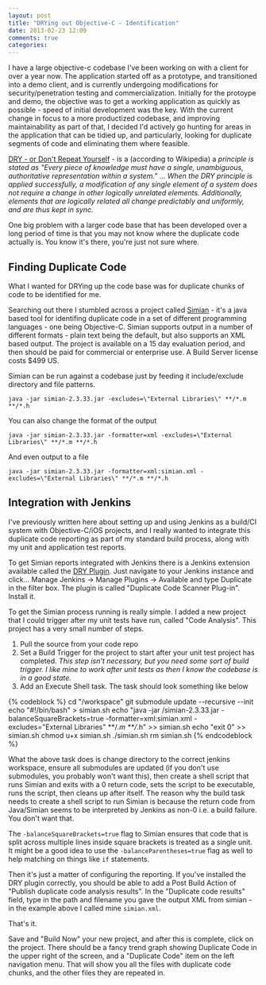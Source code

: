 ```yaml
---
layout: post
title: "DRYing out Objective-C - Identification"
date: 2013-02-23 12:09
comments: true
categories:
---
```

I have a large objective-c codebase I've been working on with a client for over a year now. The application started off as a prototype, and transitioned into a demo client, and is currently undergoing modifications for security/penetration testing and commercialization. Initially for the protoype and demo, the objective was to get a working application as quickly as possible - speed of initial development was the key. With the current change in focus to a more productized codebase, and improving maintainability as part of that, I decided I'd actively go hunting for areas in the application that can be tidied up, and particularly, looking for duplicate segments of code and eliminating them where feasible.

[DRY - or Don't Repeat Yourself](http://en.wikipedia.org/wiki/Don't_repeat_yourself) - is a (according to Wikipedia) a _principle is stated as "Every piece of knowledge must have a single, unambiguous, authoritative representation within a system."_ ... _When the DRY principle is applied successfully, a modification of any single element of a system does not require a change in other logically unrelated elements. Additionally, elements that are logically related all change predictably and uniformly, and are thus kept in sync._

One big problem with a larger code base that has been developed over a long period of time is that you may not know where the duplicate code actually is. You know it's there, you're just not sure where.

Finding Duplicate Code
----------------------

What I wanted for DRYing up the code base was for duplicate chunks of code to be identified for me.

Searching out there I stumbled across a project called [Simian](http://www.harukizaemon.com/simian/) - it's a java based tool for identifing duplicate code in a set of different programming languages - one being Objective-C. Simian supports output in a number of different formats - plain text being the default, but also supports an XML based output. The project is available on a 15 day evaluation period, and then should be paid for commercial or enterprise use. A Build Server license costs $499 US.

Simian can be run against a codebase just by feeding it include/exclude directory and file patterns.

    java -jar simian-2.3.33.jar -excludes=\"External Libraries\" **/*.m **/*.h

You can also change the format of the output

    java -jar simian-2.3.33.jar -formatter=xml -excludes=\"External Libraries\" **/*.m **/*.h

And even output to a file

    java -jar simian-2.3.33.jar -formatter=xml:simian.xml -excludes=\"External Libraries\" **/*.m **/*.h

Integration with Jenkins
------------------------

I've previously written here about setting up and using Jenkins as a build/CI system with Objective-C/iOS projects, and I really wanted to integrate this duplicate code reporting as part of my standard build process, along with my unit and application test reports.

To get Simian reports integrated with Jenkins there is a Jenkins extension available called the [DRY Plugin](https://wiki.jenkins-ci.org/display/JENKINS/DRY+Plugin). Just navigate to your Jenkins instance and click... Manage Jenkins -> Manage Plugins -> Available and type Duplicate in the filter box. The plugin is called "Duplicate Code Scanner Plug-in". Install it.

To get the Simian process running is really simple. I added a new project that I could trigger after my unit tests have run, called "Code Analysis". This project has a very small number of steps.

1. Pull the source from your code repo
2. Set a Build Trigger for the project to start after your unit test project has completed. _This step isn't necessary, but you need some sort of build trigger. I like mine to work after unit tests as then I know the codebase is in a good state._
3. Add an Execute Shell task. The task should look something like below

{% codeblock %}
cd "<Path to your Jenkins project>/workspace"
git submodule update --recursive --init
echo "#!/bin/bash" > simian.sh
echo "java -jar <Path to your simiar jar>/simian-2.3.33.jar -balanceSquareBrackets=true -formatter=xml:simian.xml -excludes=\"External Libraries\" **/*.m **/*.h" >> simian.sh
echo "exit 0" >> simian.sh
chmod u+x simian.sh
./simian.sh
rm simian.sh
{% endcodeblock %}

What the above task does is change directory to the correct jenkins workspace, ensure all submodules are updated (if you don't use submodules, you probably won't want this), then create a shell script that runs Simian and exits with a 0 return code, sets the script to be executable, runs the script, then cleans up after itself. The reason why the build task needs to create a shell script to run Simian is because the return code from Java/Simian seems to be interpreted by Jenkins as non-0 i.e. a build failure. You don't want that.

The `-balanceSquareBrackets=true` flag to Simian ensures that code that is split across multiple lines inside square brackets is treated as a single unit. It might be a good idea to use the `-balanceParentheses=true` flag as well to help matching on things like `if` statements.

Then it's just a matter of configuring the reporting. If you've installed the DRY plugin correctly, you should be able to add a Post Build Action of "Publish duplicate code analysis results". In the "Duplicate code results" field, type in the path and filename you gave the output XML from simian - in the example above I called mine `simian.xml`.

That's it.

Save and "Build Now" your new project, and after this is complete, click on the project. There should be a fancy trend graph showing Duplicate Code in the upper right of the screen, and a "Duplicate Code" item on the left navigation menu. That will show you all the files with duplicate code chunks, and the other files they are repeated in.
